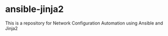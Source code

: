 # ansible-jinja2
This is a repository for Network Configuration Automation using Ansible and Jinja2
